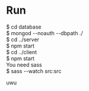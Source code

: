 # Run  
$ cd database  
$ mongod --noauth --dbpath ./  
$ cd ../server  
$ npm start  
$ cd ../client  
$ npm start  
You need sass  
$ sass --watch src:src  

uwu